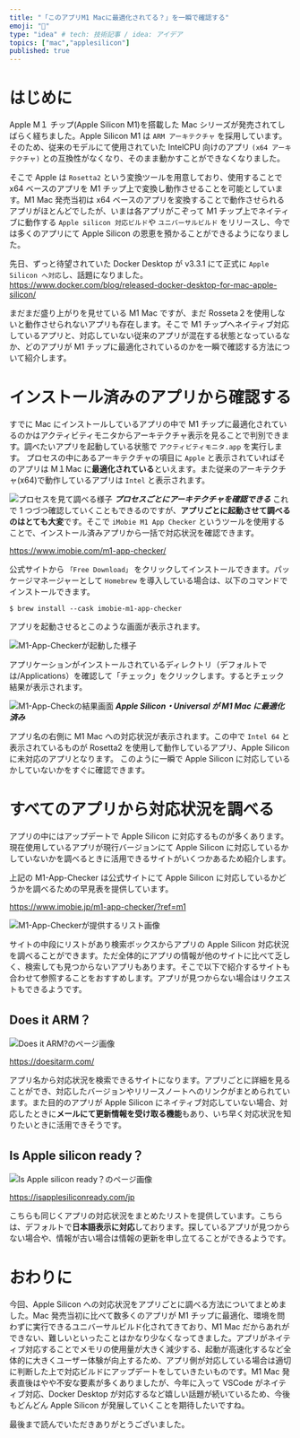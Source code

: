 ```yaml
---
title: "「このアプリM1 Macに最適化されてる？」を一瞬で確認する"
emoji: "🌱"
type: "idea" # tech: 技術記事 / idea: アイデア
topics: ["mac","applesilicon"]
published: true
---
```


# はじめに

Apple M１ チップ(Apple Silicon M1)を搭載した Mac シリーズが発売されてしばらく経ちました。Apple Silicon M1 は `ARM アーキテクチャ` を採用しています。そのため、従来のモデルにて使用されていた IntelCPU 向けのアプリ `(x64 アーキテクチャ)` との互換性がなくなり、そのまま動かすことができなくなりました。

そこで Apple は `Rosetta2` という変換ツールを用意しており、使用することで x64 ベースのアプリを M1 チップ上で変換し動作させることを可能としています。M1 Mac 発売当初は x64 ベースのアプリを変換することで動作させられるアプリがほとんどでしたが、いまは各アプリがこぞって M1 チップ上でネイティブに動作する `Apple silicon 対応ビルド`や `ユニバーサルビルド` をリリースし、今では多くのアプリにて Apple Silicon の恩恵を預かることができるようになりました。

先日、ずっと待望されていた Docker Desktop が v3.3.1 にて正式に `Apple Silicon へ対応`し、話題になりました。
https://www.docker.com/blog/released-docker-desktop-for-mac-apple-silicon/

まだまだ盛り上がりを見せている M1 Mac ですが、まだ Rosseta２を使用しないと動作させられないアプリも存在します。そこで M1 チップへネイティブ対応しているアプリと、対応していない従来のアプリが混在する状態となっているなか、どのアプリが M1 チップに最適化されているのかを一瞬で確認する方法について紹介します。

# インストール済みのアプリから確認する

すでに Mac にインストールしているアプリの中で M1 チップに最適化されているのかはアクティビティモニタからアーキテクチャ表示を見ることで判別できます。調べたいアプリを起動している状態で `アクティビティモニタ.app` を実行します。
プロセスの中にあるアーキテクチャの項目に `Apple` と表示されていればそのアプリは M１Mac に**最適化されている**といえます。また従来のアーキテクチャ(x64)で動作しているアプリは `Intel` と表示されます。

![プロセスを見て調べる様子](https://storage.googleapis.com/zenn-user-upload/tfsrasc20r67jzy1unzbkbbubgts)
***プロセスごとにアーキテクチャを確認できる***
これで 1 つづつ確認していくこともできるのですが、**アプリごとに起動させて調べるのはとても大変**です。そこで `iMobie M1 App Checker` というツールを使用することで、インストール済みアプリから一括で対応状況を確認できます。

https://www.imobie.com/m1-app-checker/

公式サイトから `「Free Download」` をクリックしてインストールできます。パッケージマネージャーとして `Homebrew` を導入している場合は、以下のコマンドでインストールできます。

```shell:Terminal
$ brew install --cask imobie-m1-app-checker
```

アプリを起動させるとこのような画面が表示されます。

![M1-App-Checkerが起動した様子](https://storage.googleapis.com/zenn-user-upload/0si9fjy3uizcqutzipl5u9wqmgs2)

アプリケーションがインストールされているディレクトリ（デフォルトでは/Applications）を確認して「チェック」をクリックします。するとチェック結果が表示されます。

![M1-App-Checkの結果画面](https://storage.googleapis.com/zenn-user-upload/myi4j4psazwex1sm3qdo6384ufmz)
***Apple Silicon・Universal が M1 Mac に最適化済み***

アプリ名の右側に M1 Mac への対応状況が表示されます。この中で `Intel 64` と表示されているものが Rosetta2 を使用して動作しているアプリ、Apple Silicon に未対応のアプリとなります。
このように一瞬で Apple Silicon に対応しているかしていないかをすぐに確認できます。

# すべてのアプリから対応状況を調べる

アプリの中にはアップデートで Apple Silicon に対応するものが多くあります。現在使用しているアプリが現行バージョンにて Apple Silicon に対応しているかしていないかを調べるときに活用できるサイトがいくつかあるため紹介します。

上記の M1-App-Checker は公式サイトにて Apple Silicon に対応しているかどうかを調べるための早見表を提供しています。

https://www.imobie.jp/m1-app-checker/?ref=m1

![M1-App-Checkerが提供するリスト画像](https://storage.googleapis.com/zenn-user-upload/b73mxxgsgf4rhxda4g5q37e5lwbo)

サイトの中段にリストがあり検索ボックスからアプリの Apple Silicon 対応状況を調べることができます。ただ全体的にアプリの情報が他のサイトに比べて乏しく、検索しても見つからないアプリもあります。そこで以下で紹介するサイトも合わせて参照することをおすすめします。アプリが見つからない場合はリクエストもできるようです。

## Does it ARM？

![Does it ARM?のページ画像](https://storage.googleapis.com/zenn-user-upload/0wwsb2h4po7g1kurx201gbyqscpz)

https://doesitarm.com/

アプリ名から対応状況を検索できるサイトになります。アプリごとに詳細を見ることができ、対応したバージョンやリリースノートへのリンクがまとめられています。また目的のアプリが Apple Silicon にネイティブ対応していない場合、対応したときに**メールにて更新情報を受け取る機能**もあり、いち早く対応状況を知りたいときに活用できそうです。

## Is Apple silicon ready？

![Is Apple silicon ready？のページ画像](https://storage.googleapis.com/zenn-user-upload/3j4hp9lazkmwehywuttx7zobzu2d)

https://isapplesiliconready.com/jp

こちらも同じくアプリの対応状況をまとめたリストを提供しています。こちらは、デフォルトで**日本語表示に対応**しております。探しているアプリが見つからない場合や、情報が古い場合は情報の更新を申し立てることができるようです。

# おわりに

今回、Apple Silicon への対応状況をアプリごとに調べる方法についてまとめました。Mac 発売当初に比べて数多くのアプリが M1 チップに最適化、環境を問わずに実行できるユニバーサルビルド化されてきており、M1 Mac だからあれができない、難しいといったことはかなり少なくなってきました。アプリがネイティブ対応することでメモリの使用量が大きく減少する、起動が高速化するなど全体的に大きくユーザー体験が向上するため、アプリ側が対応している場合は適切に判断した上で対応ビルドにアップデートをしていきたいものです。M1 Mac 発表直後はやや不安な要素が多くありましたが、今年に入って VSCode がネイティブ対応、Docker Desktop が対応するなど嬉しい話題が続いているため、今後もどんどん Apple Silicon が発展していくことを期待したいですね。

最後まで読んでいただきありがとうございました。